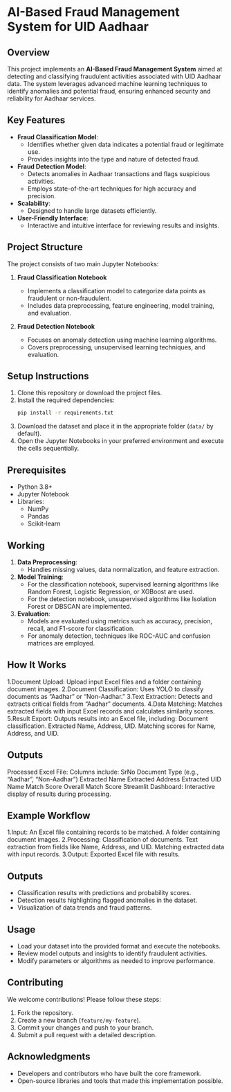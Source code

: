 # AI-Based Fraud Management System for UID Aadhaar

## Overview
This project implements an **AI-Based Fraud Management System** aimed at detecting and classifying fraudulent activities associated with UID Aadhaar data. The system leverages advanced machine learning techniques to identify anomalies and potential fraud, ensuring enhanced security and reliability for Aadhaar services.

## Key Features
- **Fraud Classification Model**:
  - Identifies whether given data indicates a potential fraud or legitimate use.
  - Provides insights into the type and nature of detected fraud.
- **Fraud Detection Model**:
  - Detects anomalies in Aadhaar transactions and flags suspicious activities.
  - Employs state-of-the-art techniques for high accuracy and precision.
- **Scalability**:
  - Designed to handle large datasets efficiently.
- **User-Friendly Interface**:
  - Interactive and intuitive interface for reviewing results and insights.

## Project Structure
The project consists of two main Jupyter Notebooks:

1. **Fraud Classification Notebook**
   - Implements a classification model to categorize data points as fraudulent or non-fraudulent.
   - Includes data preprocessing, feature engineering, model training, and evaluation.

2. **Fraud Detection Notebook**
   - Focuses on anomaly detection using machine learning algorithms.
   - Covers preprocessing, unsupervised learning techniques, and evaluation.

## Setup Instructions
1. Clone this repository or download the project files.
2. Install the required dependencies:
   ```bash
   pip install -r requirements.txt
   ```
3. Download the dataset and place it in the appropriate folder (`data/` by default).
4. Open the Jupyter Notebooks in your preferred environment and execute the cells sequentially.

## Prerequisites
- Python 3.8+
- Jupyter Notebook
- Libraries:
  - NumPy
  - Pandas
  - Scikit-learn

## Working
1. **Data Preprocessing**:
   - Handles missing values, data normalization, and feature extraction.
2. **Model Training**:
   - For the classification notebook, supervised learning algorithms like Random Forest, Logistic Regression, or XGBoost are used.
   - For the detection notebook, unsupervised algorithms like Isolation Forest or DBSCAN are implemented.
3. **Evaluation**:
   - Models are evaluated using metrics such as accuracy, precision, recall, and F1-score for classification.
   - For anomaly detection, techniques like ROC-AUC and confusion matrices are employed.
## How It Works
1.Document Upload:
Upload input Excel files and a folder containing document images.
2.Document Classification:
Uses YOLO to classify documents as “Aadhar” or “Non-Aadhar.”
3.Text Extraction:
Detects and extracts critical fields from “Aadhar” documents.
4.Data Matching:
Matches extracted fields with input Excel records and calculates similarity scores.
5.Result Export:
Outputs results into an Excel file, including:
Document classification.
Extracted Name, Address, UID.
Matching scores for Name, Address, and UID.

## Outputs
Processed Excel File:
Columns include:
SrNo
Document Type (e.g., “Aadhar”, “Non-Aadhar”)
Extracted Name
Extracted Address
Extracted UID
Name Match Score
Overall Match Score
Streamlit Dashboard:
Interactive display of results during processing.

## Example Workflow
1.Input:
An Excel file containing records to be matched.
A folder containing document images.
2.Processing:
Classification of documents.
Text extraction from fields like Name, Address, and UID.
Matching extracted data with input records.
3.Output:
Exported Excel file with results.


## Outputs
- Classification results with predictions and probability scores.
- Detection results highlighting flagged anomalies in the dataset.
- Visualization of data trends and fraud patterns.

## Usage
- Load your dataset into the provided format and execute the notebooks.
- Review model outputs and insights to identify fraudulent activities.
- Modify parameters or algorithms as needed to improve performance.

## Contributing
We welcome contributions! Please follow these steps:
1. Fork the repository.
2. Create a new branch (`feature/my-feature`).
3. Commit your changes and push to your branch.
4. Submit a pull request with a detailed description.

## Acknowledgments
- Developers and contributors who have built the core framework.
- Open-source libraries and tools that made this implementation possible.

